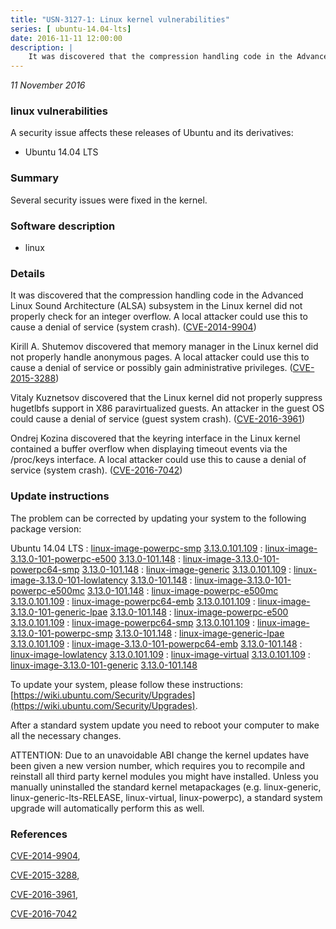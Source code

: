 ```yaml
---
title: "USN-3127-1: Linux kernel vulnerabilities"
series: [ ubuntu-14.04-lts]
date: 2016-11-11 12:00:00
description: |
    It was discovered that the compression handling code in the Advanced Linux Sound Architecture (ALSA) subsystem in the Linux kernel did not properly check for an integer overflow. A local attacker could use this to cause a denial of service (system crash). ([CVE-2014-9904](http://people.ubuntu.com/~ubuntu-security/cve/CVE-2014-9904))
--- 
```

 
 

*11 November 2016*

### linux vulnerabilities

A security issue affects these releases of Ubuntu and its derivatives:

* Ubuntu 14.04 LTS

### Summary

Several security issues were fixed in the kernel. 

### Software description

* linux 

### Details

It was discovered that the compression handling code in the Advanced Linux Sound Architecture (ALSA) subsystem in the Linux kernel did not properly check for an integer overflow. A local attacker could use this to cause a denial of service (system crash). ([CVE-2014-9904](http://people.ubuntu.com/~ubuntu-security/cve/CVE-2014-9904))

Kirill A. Shutemov discovered that memory manager in the Linux kernel did not properly handle anonymous pages. A local attacker could use this to cause a denial of service or possibly gain administrative privileges. ([CVE-2015-3288](http://people.ubuntu.com/~ubuntu-security/cve/CVE-2015-3288))

Vitaly Kuznetsov discovered that the Linux kernel did not properly suppress hugetlbfs support in X86 paravirtualized guests. An attacker in the guest OS could cause a denial of service (guest system crash). ([CVE-2016-3961](http://people.ubuntu.com/~ubuntu-security/cve/CVE-2016-3961))

Ondrej Kozina discovered that the keyring interface in the Linux kernel contained a buffer overflow when displaying timeout events via the /proc/keys interface. A local attacker could use this to cause a denial of service (system crash). ([CVE-2016-7042](http://people.ubuntu.com/~ubuntu-security/cve/CVE-2016-7042)) 

### Update instructions

The problem can be corrected by updating your system to the following package version:

Ubuntu 14.04 LTS
 : [linux-image-powerpc-smp](https://launchpad.net/ubuntu/+source/linux) <span> [3.13.0.101.109](https://launchpad.net/ubuntu/+source/linux/3.13.0-101.148) </span> 
 : [linux-image-3.13.0-101-powerpc-e500](https://launchpad.net/ubuntu/+source/linux) <span> [3.13.0-101.148](https://launchpad.net/ubuntu/+source/linux/3.13.0-101.148) </span> 
 : [linux-image-3.13.0-101-powerpc64-smp](https://launchpad.net/ubuntu/+source/linux) <span> [3.13.0-101.148](https://launchpad.net/ubuntu/+source/linux/3.13.0-101.148) </span> 
 : [linux-image-generic](https://launchpad.net/ubuntu/+source/linux) <span> [3.13.0.101.109](https://launchpad.net/ubuntu/+source/linux/3.13.0-101.148) </span> 
 : [linux-image-3.13.0-101-lowlatency](https://launchpad.net/ubuntu/+source/linux) <span> [3.13.0-101.148](https://launchpad.net/ubuntu/+source/linux/3.13.0-101.148) </span> 
 : [linux-image-3.13.0-101-powerpc-e500mc](https://launchpad.net/ubuntu/+source/linux) <span> [3.13.0-101.148](https://launchpad.net/ubuntu/+source/linux/3.13.0-101.148) </span> 
 : [linux-image-powerpc-e500mc](https://launchpad.net/ubuntu/+source/linux) <span> [3.13.0.101.109](https://launchpad.net/ubuntu/+source/linux/3.13.0-101.148) </span> 
 : [linux-image-powerpc64-emb](https://launchpad.net/ubuntu/+source/linux) <span> [3.13.0.101.109](https://launchpad.net/ubuntu/+source/linux/3.13.0-101.148) </span> 
 : [linux-image-3.13.0-101-generic-lpae](https://launchpad.net/ubuntu/+source/linux) <span> [3.13.0-101.148](https://launchpad.net/ubuntu/+source/linux/3.13.0-101.148) </span> 
 : [linux-image-powerpc-e500](https://launchpad.net/ubuntu/+source/linux) <span> [3.13.0.101.109](https://launchpad.net/ubuntu/+source/linux/3.13.0-101.148) </span> 
 : [linux-image-powerpc64-smp](https://launchpad.net/ubuntu/+source/linux) <span> [3.13.0.101.109](https://launchpad.net/ubuntu/+source/linux/3.13.0-101.148) </span> 
 : [linux-image-3.13.0-101-powerpc-smp](https://launchpad.net/ubuntu/+source/linux) <span> [3.13.0-101.148](https://launchpad.net/ubuntu/+source/linux/3.13.0-101.148) </span> 
 : [linux-image-generic-lpae](https://launchpad.net/ubuntu/+source/linux) <span> [3.13.0.101.109](https://launchpad.net/ubuntu/+source/linux/3.13.0-101.148) </span> 
 : [linux-image-3.13.0-101-powerpc64-emb](https://launchpad.net/ubuntu/+source/linux) <span> [3.13.0-101.148](https://launchpad.net/ubuntu/+source/linux/3.13.0-101.148) </span> 
 : [linux-image-lowlatency](https://launchpad.net/ubuntu/+source/linux) <span> [3.13.0.101.109](https://launchpad.net/ubuntu/+source/linux/3.13.0-101.148) </span> 
 : [linux-image-virtual](https://launchpad.net/ubuntu/+source/linux) <span> [3.13.0.101.109](https://launchpad.net/ubuntu/+source/linux/3.13.0-101.148) </span> 
 : [linux-image-3.13.0-101-generic](https://launchpad.net/ubuntu/+source/linux) <span> [3.13.0-101.148](https://launchpad.net/ubuntu/+source/linux/3.13.0-101.148) </span> 

To update your system, please follow these instructions: [https://wiki.ubuntu.com/Security/Upgrades](https://wiki.ubuntu.com/Security/Upgrades).

After a standard system update you need to reboot your computer to make all the necessary changes.

ATTENTION: Due to an unavoidable ABI change the kernel updates have been given a new version number, which requires you to recompile and reinstall all third party kernel modules you might have installed. Unless you manually uninstalled the standard kernel metapackages (e.g. linux-generic, linux-generic-lts-RELEASE, linux-virtual, linux-powerpc), a standard system upgrade will automatically perform this as well. 

### References

 
 [CVE-2014-9904](http://people.ubuntu.com/~ubuntu-security/cve/CVE-2014-9904), 

 [CVE-2015-3288](http://people.ubuntu.com/~ubuntu-security/cve/CVE-2015-3288), 

 [CVE-2016-3961](http://people.ubuntu.com/~ubuntu-security/cve/CVE-2016-3961), 

 [CVE-2016-7042](http://people.ubuntu.com/~ubuntu-security/cve/CVE-2016-7042)
 

